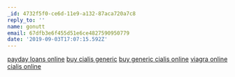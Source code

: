 ```yaml
---
_id: 4732f5f0-ce6d-11e9-a132-87aca720a7c8
reply_to: ''
name: gonutt
email: 67dfb3e6f455d51e6ce4827590950779
date: '2019-09-03T17:07:15.592Z'
---
```

<a href="http://paydaymycreditloan.com/#">payday loans online</a> <a href="http://cialisdbrx.com/#">buy cialis generic</a> <a href="http://cialisndbrx.com/#">buy generic cialis online</a> <a href="http://viagrabstnrx.com/#">viagra online</a> <a href="http://cialischbrx.com/#">cialis online</a>
